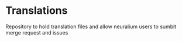 # Translations
Repository to hold translation files and allow neuralium users to sumbit merge request and issues
